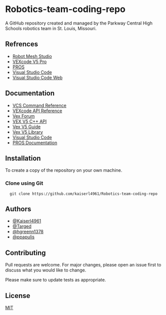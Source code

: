 # Robotics-team-coding-repo

A GitHub repository created and managed by the Parkway Central High Schools robotics team in St. Louis, Missouri. 

## Refrences

- [Robot Mesh Studio](https://www.robotmesh.com/studio)
- [VEXcode V5 Pro](https://www.vexrobotics.com/vexcode/install/v5)
- [PROS](https://pros.cs.purdue.edu/v5/getting-started/index.html)
- [Visual Studio Code](https://code.visualstudio.com/)
- [Visual Studio Code Web](https://vscode.dev/)

## Documentation

- [VCS Command Reference](https://help.vexcodingstudio.com/index.html)
- [VEXcode API Reference](https://api.vexcode.cloud/v5/)
- [Vex Forum](https://www.vexforum.com/)
- [VEX V5 C++ API](https://www.robotmesh.com/studio/content/docs/vexv5-cpp//html/index.html)
- [Vex V5 Guide](https://www.vexrobotics.com/v5/support/v5-guide)
- [Vex V5 Library](https://kb.vex.com/hc/en-us/categories/360002333191-V5)
- [Visual Studio Code](https://code.visualstudio.com/docs)
- [PROS Documentation](https://pros.cs.purdue.edu/v5/)

## Installation

To create a copy of the repository on your own machine. 

### Clone using Git

```pws
  git clone https://github.com/kaiserl4961/Robotics-team-coding-repo
```

## Authors

- [@Kaiserl4961](https://www.github.com/kaiserl4961)
- [@Targed](https://github.com/targed)
- [@hgreenn1378](https://github.com/greenn1378)
- [@ppapulis](https://github.com/ppapulis)

## Contributing
Pull requests are welcome. For major changes, please open an issue first to discuss what you would like to change.

Please make sure to update tests as appropriate.

## License

[MIT](https://choosealicense.com/licenses/mit/)

